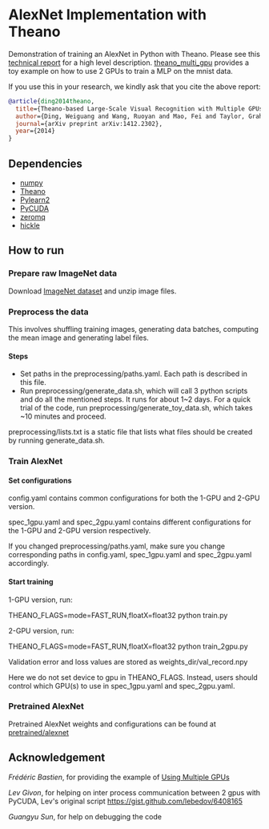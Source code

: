 # AlexNet Implementation with Theano

Demonstration of training an AlexNet in Python with Theano.
Please see this [technical report](http://arxiv.org/abs/1412.2302) for a high level description.
[theano_multi_gpu](https://github.com/uoguelph-mlrg/theano_multi_gpu) provides a toy example on how to use 2 GPUs to train a MLP on the mnist data.

If you use this in your research, we kindly ask that you cite the above report:

```bibtex
@article{ding2014theano,
  title={Theano-based Large-Scale Visual Recognition with Multiple GPUs},
  author={Ding, Weiguang and Wang, Ruoyan and Mao, Fei and Taylor, Graham},
  journal={arXiv preprint arXiv:1412.2302},
  year={2014}
}
```

## Dependencies
* [numpy](http://www.numpy.org/)
* [Theano](http://deeplearning.net/software/theano/)
* [Pylearn2](http://deeplearning.net/software/pylearn2/)
* [PyCUDA](http://mathema.tician.de/software/pycuda/)
* [zeromq](http://zeromq.org/bindings:python)
* [hickle](https://github.com/telegraphic/hickle)

## How to run

### Prepare raw ImageNet data
Download [ImageNet dataset](http://www.image-net.org/download-images) and unzip image files.

### Preprocess the data
This involves shuffling training images, generating data batches, computing the mean image and generating label files.

#### Steps
* Set paths in the preprocessing/paths.yaml. Each path is described in this file. 
* Run preprocessing/generate_data.sh, which will call 3 python scripts and do all the mentioned steps. It runs for about 1~2 days. For a quick trial of the code, run preprocessing/generate_toy_data.sh, which takes ~10 minutes and proceed.

preprocessing/lists.txt is a static file that lists what files should be created by running generate_data.sh.

### Train AlexNet

#### Set configurations
config.yaml contains common configurations for both the 1-GPU and 2-GPU version.

spec_1gpu.yaml and spec_2gpu.yaml contains different configurations for the 1-GPU and 2-GPU version respectively.

If you changed preprocessing/paths.yaml, make sure you change corresponding paths in config.yaml, spec_1gpu.yaml and spec_2gpu.yaml accordingly.
#### Start training

1-GPU version, run:

THEANO_FLAGS=mode=FAST_RUN,floatX=float32 python train.py

2-GPU version, run:

THEANO_FLAGS=mode=FAST_RUN,floatX=float32 python train_2gpu.py

Validation error and loss values are stored as weights_dir/val_record.npy

Here we do not set device to gpu in THEANO_FLAGS. Instead, users should control which GPU(s) to use in spec_1gpu.yaml and spec_2gpu.yaml.

### Pretrained AlexNet

Pretrained AlexNet weights and configurations can be found at [pretrained/alexnet](https://github.com/uoguelph-mlrg/theano_alexnet/tree/master/pretrained/alexnet)


## Acknowledgement
*Frédéric Bastien*, for providing the example of [Using Multiple GPUs](https://github.com/Theano/Theano/wiki/Using-Multiple-GPUs)

*Lev Givon*, for helping on inter process communication between 2 gpus with PyCUDA, Lev's original script https://gist.github.com/lebedov/6408165

*Guangyu Sun*, for help on debugging the code
